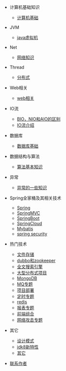 - 计算机基础知识

  - [计算机基础](Foundation-Knowledge/Foundation-Knowledge.md)
  
- JVM

  - [java虚拟机](JVM/JVM.md)
  
- Net

  - [网络知识](Net/Communication-protocol.md)
  
- Thread

  - [分布式](Thread/Thread.md)
  
- Web相关

  - [web相关](web/web.md)


- IO流

  - [BIO，NIO和AIO的区别](Input-Output-Stream/Differences-Of-BIO-NIO-AIO.md)
  - [IO流介绍](Input-Output-Stream/Input-Output-Stream.md)
  
- 数据库

  - [数据库基础](DB/database.md)
  
- 数据结构与算法

  - [算法基本知识](Algorithm-and-Data-Structure/Algorithm-and-Data-Structure.md)


- 异常

  - [异常的一些知识](Exception/Exception.md)
- Spring全家桶及其相关技术

  - [Spring](spring/spring.md)
  - [SpringMVC](spring/springMVC.md)
  - [SpringBoot](spring/springboot.md)
  - [SpringCloud](spring/springcloud.md)
  - [Mybatis](spring/Mybatis.md)
  - [spring security](spring/Spring-security.md)
- 热门技术
  - [文件存储](hot-technology/DocumentStore.md)
  - [dubbo和zookeeper](hot-technology/dubbo&zookeeper.md)
  - [全文搜索引擎](hot-technology/ElasticSearch.md)
  - [大型分布式项目](hot-technology/Large-Distributed-Project.md)
  - [MongoDB](hot-technology/MongoDB.md)
  - [MQ专题](hot-technology/MQ.md)
  - [项目部署](hot-technology/Project-Deploy.md)
  - [定时专题](hot-technology/Quartz&Springtask.md)
  - [redis](hot-technology/redis.md)
  - [报表专题](hot-technology/Report.md)
  - [前端组合](hot-technology/Vue&Element-UI&Node.js.md)
  - [网络攻击专题](hot-technology/Web-Attacks.md)
- 其它
  - [设计模式](other/Design-pattern.md)
  - [jdk8新特性](other/jdk1.8.md)
  - [其它](other/other.md)
- [联系作者](contactme.md)
